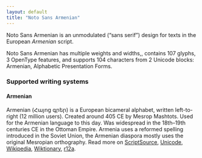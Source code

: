 ```yaml
---
layout: default
title: "Noto Sans Armenian"
---
```

Noto Sans Armenian is an unmodulated (“sans serif”) design for texts in the European _Armenian_ script. 

Noto Sans Armenian has multiple weights and widths,, contains 107 glyphs, 3 OpenType features, and supports 104 characters from 2 Unicode blocks: Armenian, Alphabetic Presentation Forms.


### Supported writing systems


#### Armenian

Armenian (<span class='autonym'>Հայոց գրեր</span>) is a European bicameral alphabet, written left-to-right (12 million users). Created around 405 CE by Mesrop Mashtots. Used for the Armenian language to this day. Was widespread in the 18th–19th centuries CE in the Ottoman Empire. Armenia uses a reformed spelling introduced in the Soviet Union, the Armenian diaspora mostly uses the original Mesropian orthography. Read more on [ScriptSource](https://scriptsource.org/scr/Armn), [Unicode](https://www.unicode.org/versions/Unicode13.0.0/ch07.pdf#G3334), [Wikipedia](https://en.wikipedia.org/wiki/ISO_15924:Armn), [Wiktionary](https://en.wiktionary.org/wiki/Category:Armenian_script), [r12a](https://r12a.github.io/scripts/links?iso=Armn).

